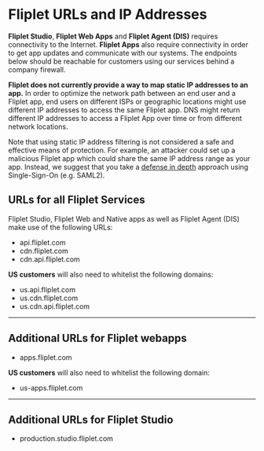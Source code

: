 # Fliplet URLs and IP Addresses

**Fliplet Studio**, **Fliplet Web Apps** and **Fliplet Agent (DIS)** requires connectivity to the Internet. **Fliplet Apps** also require connectivity in order to get app updates and communicate with our systems. The endpoints below should be reachable for customers using our services behind a company firewall.

**Fliplet does not currently provide a way to map static IP addresses to an app.** In order to optimize the network path between an end user and a Fliplet app, end users on different ISPs or geographic locations might use different IP addresses to access the same Fliplet app. DNS might return different IP addresses to access a Fliplet App over time or from different network locations.

Note that using static IP address filtering is not considered a safe and effective means of protection. For example, an attacker could set up a malicious Fliplet app which could share the same IP address range as your app. Instead, we suggest that you take a [defense in depth](https://en.wikipedia.org/wiki/Defense_in_depth_(computing)) approach using Single-Sign-On (e.g. SAML2).


## URLs for all Fliplet Services

Fliplet Studio, Fliplet Web and Native apps as well as Fliplet Agent (DIS) make use of the following URLs:

- api.fliplet.com
- cdn.fliplet.com
- cdn.api.fliplet.com

**US customers** will also need to whitelist the following domains:

- us.api.fliplet.com
- us.cdn.fliplet.com
- us.cdn.api.fliplet.com

---

## Additional URLs for Fliplet webapps

- apps.fliplet.com

**US customers** will also need to whitelist the following domain:

- us-apps.fliplet.com

---

## Additional URLs for Fliplet Studio

- production.studio.fliplet.com